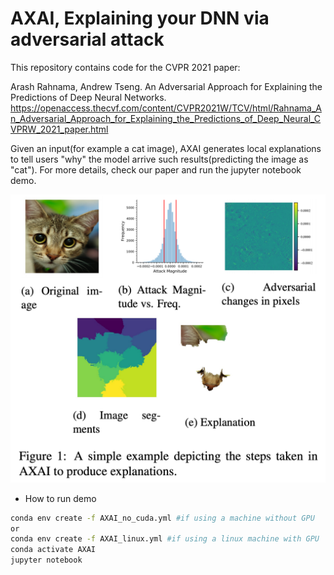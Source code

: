 # AXAI, Explaining your DNN via adversarial attack
This repository contains code for the CVPR 2021 paper:

Arash Rahnama, Andrew Tseng. An Adversarial Approach for Explaining the Predictions of Deep Neural Networks. https://openaccess.thecvf.com/content/CVPR2021W/TCV/html/Rahnama_An_Adversarial_Approach_for_Explaining_the_Predictions_of_Deep_Neural_CVPRW_2021_paper.html

Given an input(for example a cat image), AXAI generates local explanations to tell users "why" the model arrive such results(predicting the image as "cat"). For more details, check our paper and run the jupyter notebook demo.



![alt text](Fig1.png)

- How to run demo
```bash
conda env create -f AXAI_no_cuda.yml #if using a machine without GPU
or
conda env create -f AXAI_linux.yml #if using a linux machine with GPU
conda activate AXAI
jupyter notebook
```
